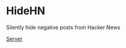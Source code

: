 # HideHN
Silently hide negative posts from Hacker News

[Server](https://github.com/stevenfontanella/HideHN_Server)
